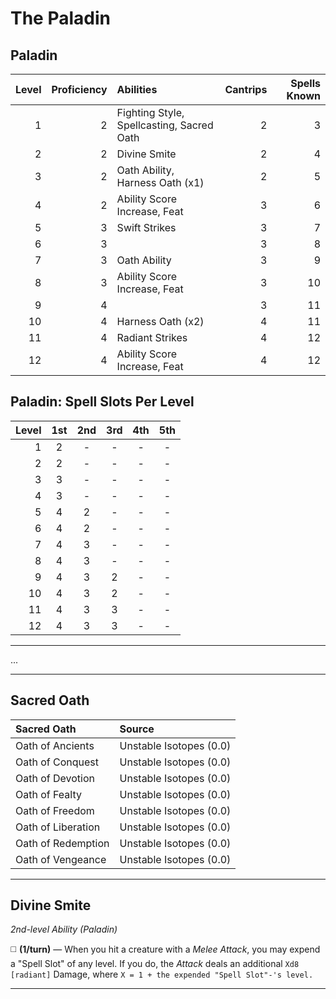 # The Paladin

## Paladin

| Level | Proficiency | Abilities                                 | Cantrips | Spells Known |
|------:|------------:|:------------------------------------------|---------:|-------------:|
|     1 |           2 | Fighting Style, Spellcasting, Sacred Oath |        2 |            3 |
|     2 |           2 | Divine Smite                              |        2 |            4 |
|     3 |           2 | Oath Ability, Harness Oath (x1)           |        2 |            5 |
|     4 |           2 | Ability Score Increase, Feat              |        3 |            6 |
|     5 |           3 | Swift Strikes                             |        3 |            7 |
|     6 |           3 |                                           |        3 |            8 |
|     7 |           3 | Oath Ability                              |        3 |            9 |
|     8 |           3 | Ability Score Increase, Feat              |        3 |           10 |
|     9 |           4 |                                           |        3 |           11 |
|    10 |           4 | Harness Oath (x2)                         |        4 |           11 |
|    11 |           4 | Radiant Strikes                           |        4 |           12 |
|    12 |           4 | Ability Score Increase, Feat              |        4 |           12 |

## Paladin: Spell Slots Per Level

| Level | 1st | 2nd | 3rd | 4th | 5th |
|------:|:---:|:---:|:---:|:---:|:---:|
|     1 |  2  |  -  |  -  |  -  |  -  |
|     2 |  2  |  -  |  -  |  -  |  -  |
|     3 |  3  |  -  |  -  |  -  |  -  |
|     4 |  3  |  -  |  -  |  -  |  -  |
|     5 |  4  |  2  |  -  |  -  |  -  |
|     6 |  4  |  2  |  -  |  -  |  -  |
|     7 |  4  |  3  |  -  |  -  |  -  |
|     8 |  4  |  3  |  -  |  -  |  -  |
|     9 |  4  |  3  |  2  |  -  |  -  |
|    10 |  4  |  3  |  2  |  -  |  -  |
|    11 |  4  |  3  |  3  |  -  |  -  |
|    12 |  4  |  3  |  3  |  -  |  -  |

---

...

---

## Sacred Oath

| Sacred Oath        | Source                  |
|:-------------------|:------------------------|
| Oath of Ancients   | Unstable Isotopes (0.0) |
| Oath of Conquest   | Unstable Isotopes (0.0) |
| Oath of Devotion   | Unstable Isotopes (0.0) |
| Oath of Fealty     | Unstable Isotopes (0.0) |
| Oath of Freedom    | Unstable Isotopes (0.0) |
| Oath of Liberation | Unstable Isotopes (0.0) |
| Oath of Redemption | Unstable Isotopes (0.0) |
| Oath of Vengeance  | Unstable Isotopes (0.0) |

---

## Divine Smite
*2nd-level Ability (Paladin)*

◻️ **(1/turn)** — When you hit a creature with a *Melee Attack*, you may expend a "Spell Slot" of any level. If you do, the *Attack* deals an additional `Xd8 [radiant]` Damage, where `X = 1 + the expended "Spell Slot"-'s level.`

---
